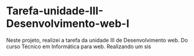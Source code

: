 # Tarefa-unidade-III-Desenvolvimento-web-I
Neste projeto, realizei a tarefa da unidade III de Desenvolvimento web. Do curso Técnico em Informática para web. Realizando um sis
